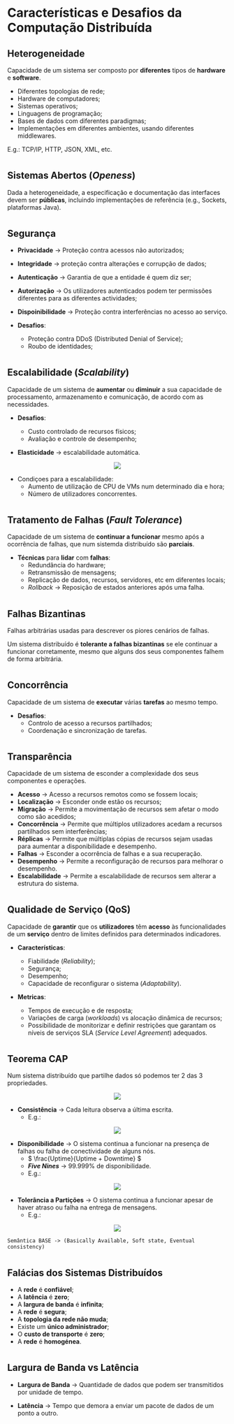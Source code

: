 # __Características e Desafios da Computação Distribuída__

## __Heterogeneidade__

Capacidade de um sistema ser composto por __diferentes__ tipos de __hardware__ e __software__.

* Diferentes topologias de rede;
* Hardware de computadores;
* Sistemas operativos;
* Linguagens de programação;
* Bases de dados com diferentes paradigmas;
* Implementações em diferentes ambientes, usando diferentes middlewares.

E.g.: TCP/IP, HTTP, JSON, XML, etc.

#

## __Sistemas Abertos (_Openess_)__

Dada a heterogeneidade, a especificação e documentação das interfaces devem ser __públicas__, incluindo implementações de referência (e.g., Sockets, plataformas Java).

#

## __Segurança__

* __Privacidade__ -> Proteção contra acessos não autorizados;
* __Integridade__ -> proteção contra alterações e corrupção de dados;
* __Autenticação__ -> Garantia de que a entidade é quem diz ser;
* __Autorização__ -> Os utilizadores autenticados podem ter permissões diferentes para as diferentes actividades;
* __Dispoinibilidade__ -> Proteção contra interferências no acesso ao serviço.

* __Desafios__:
    * Proteção contra DDoS (Distributed Denial of Service);
    * Roubo de identidades;

#

## __Escalabilidade (_Scalability_)__

Capacidade de um sistema de __aumentar__ ou __diminuir__ a sua capacidade de processamento, armazenamento e comunicação, de acordo com as necessidades.

* __Desafios__:
    * Custo controlado de recursos físicos;
    * Avaliação e controle de desempenho;

* __Elasticidade__ -> escalabilidade automática.

<div align=center>

![](../imgs/características-e-desafios-da-computação-distribuída-1.png)

</div>

* Condiçoes para a escalabilidade:
    * Aumento de utilização de CPU de VMs num determinado dia e hora;
    * Número de utilizadores concorrentes.

#

## __Tratamento de Falhas (_Fault Tolerance_)__

Capacidade de um sistema de __continuar a funcionar__ mesmo após a ocorrência de falhas, que num sistemda distribuído são __parciais__.

* __Técnicas__ para __lidar__ com __falhas__:
    * Redundância do hardware;
    * Retransmissão de mensagens;
    * Replicação de dados, recursos, servidores, etc em diferentes locais;
    * _Rollback_ -> Reposição de estados anteriores após uma falha.

#

## __Falhas Bizantinas__

Falhas arbitrárias usadas para descrever os piores cenários de falhas.

Um sistema distribuído é __tolerante a falhas bizantinas__ se ele continuar a funcionar corretamente, mesmo que alguns dos seus componentes falhem de forma arbitrária.

#

## __Concorrência__

Capacidade de um sistema de __executar__ várias __tarefas__ ao mesmo tempo.

* __Desafios__:
    * Controlo de acesso a recursos partilhados;
    * Coordenação e sincronização de tarefas.

#

## __Transparência__

Capacidade de um sistema de esconder a complexidade dos seus componentes e operações.

* __Acesso__ -> Acesso a recursos remotos como se fossem locais;
* __Localização__ -> Esconder onde estão os recursos;
* __Migração__ -> Permite a movimentação de recursos sem afetar o modo como são acedidos;
* __Concorrência__ -> Permite que múltiplos utilizadores acedam a recursos partilhados sem interferências;
* __Réplicas__ -> Permite que múltiplas cópias de recursos sejam usadas para aumentar a disponibilidade e desempenho.
* __Falhas__ -> Esconder a ocorrência de falhas e a sua recuperação.
* __Desempenho__ -> Permite a reconfiguração de recursos para melhorar o desempenho.
* __Escalabilidade__ -> Permite a escalabilidade de recursos sem alterar a estrutura do sistema.

#

## __Qualidade de Serviço (QoS)__

Capacidade de __garantir__ que os __utilizadores__ têm __acesso__ às funcionalidades de um __serviço__ dentro de limites definidos para determinados indicadores.

* __Características__:
    * Fiabilidade (_Reliability_);
    * Segurança;
    * Desempenho;
    * Capacidade de reconfigurar o sistema (_Adaptability_).

* __Metricas__:
    * Tempos de execução e de resposta;
    * Variações de carga (_workloads_) vs alocação dinâmica de recursos;
    * Possibilidade de monitorizar e definir restrições que garantam os níveis de serviços SLA (_Service Level Agreement_) adequados.

#

## __Teorema CAP__

Num sistema distribuído que partilhe dados só podemos ter 2 das 3 propriedades.

<div align=center>

![](../imgs/características-e-desafios-da-computação-distribuída-2.png)

</div>

* __Consistência__ -> Cada leitura observa a última escrita.
    * E.g.:

<div align=center>

![](../imgs/características-e-desafios-da-computação-distribuída-3.png)

</div>

* __Disponibilidade__ -> O sistema continua a funcionar na presença de falhas ou falha de conectividade de alguns nós.
    * $ \frac{Uptime}{Uptime + Downtime} $
    * ___Five Nines___ -> 99.999% de disponibilidade.
    * E.g.:

<div align=center>

![](../imgs/características-e-desafios-da-computação-distribuída-4.png)

</div>

* __Tolerância a Partições__ -> O sistema continua a funcionar apesar de haver atraso ou falha na entrega de mensagens.
    * E.g.:

<div align=center>

![](../imgs/características-e-desafios-da-computação-distribuída-5.png)

</div>

`Semântica BASE -> (Basically Available, Soft state, Eventual consistency)`

#

## __Falácias dos Sistemas Distribuídos__

* A __rede__ é __confiável__;
* A __latência__ é __zero__;
* A __largura de banda__ é __infinita__;
* A __rede__ é __segura__;
* A __topologia da rede não muda__;
* Existe um __único administrador__;
* O __custo de transporte__ é __zero__;
* A __rede__ é __homogénea__.

#

## __Largura de Banda vs Latência__

* __Largura de Banda__ -> Quantidade de dados que podem ser transmitidos por unidade de tempo.

* __Latência__ -> Tempo que demora a enviar um pacote de dados de um ponto a outro.